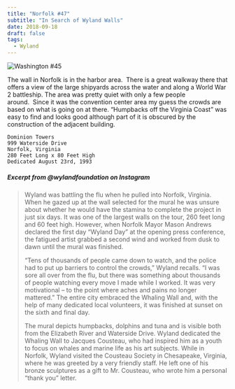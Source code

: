 ```yaml
---
title: "Norfolk #47"
subtitle: "In Search of Wyland Walls"
date: 2018-09-18
draft: false
tags:
  - Wyland
---
```


![Washington #45](../images/47-norfolk.webp)

The wall in Norfolk is in the harbor area.  There is a great walkway there that offers a view of the large shipyards across the water and along a World War 2 battleship. The area was pretty quiet with only a few people around.  Since it was the convention center area my guess the crowds are based on what is going on at there. “Humpbacks off the Virginia Coast” was easy to find and looks good although part of it is obscured by the construction of the adjacent building.

```
Dominion Towers
999 Waterside Drive
Norfolk, Virginia
280 Feet Long x 80 Feet High
Dedicated August 23rd, 1993
```

#####  Excerpt from @wylandfoundation on Instagram

>Wyland was battling the flu when he pulled into Norfolk, Virginia. When he gazed up at the wall selected for the mural he was unsure about whether he would have the stamina to complete the project in just six days. It was one of the largest walls on the tour, 260 feet long and 60 feet high. However, when Norfolk Mayor Mason Andrews declared the first day “Wyland Day” at the opening press conference, the fatigued artist grabbed a second wind and worked from dusk to dawn until the mural was finished.  
>
>“Tens of thousands of people came down to watch, and the police had to put up barriers to control the crowds,” Wyland recalls. “I was sore all over from the flu, but there was something about thousands of people watching every move I made while I worked. It was very motivational – to the point where aches and pains no longer mattered.” The entire city embraced the Whaling Wall and, with the help of many dedicated local volunteers, it was finished at sunset on the sixth and final day.  
>
>The mural depicts humpbacks, dolphins and tuna and is visible both from the Elizabeth River and Waterside Drive. Wyland dedicated the Whaling Wall to Jacques Cousteau, who had inspired him as a youth to focus on whales and marine life as his art subjects. While in Norfolk, Wyland visited the Cousteau Society in Chesapeake, Virginia, where he was greeted by a very friendly staff. He left one of his bronze sculptures as a gift to Mr. Cousteau, who wrote him a personal “thank you” letter.
